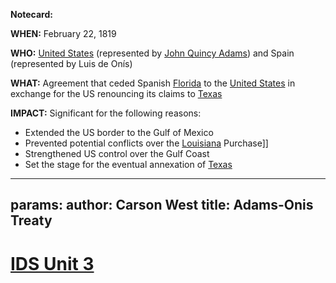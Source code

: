 **Notecard:**

**WHEN:** February 22, 1819

**WHO:** [United States](./../united-states/) (represented by [John Quincy Adams](./../john-quincy-adams/)) and Spain (represented by Luis de Onís)

**WHAT:** Agreement that ceded Spanish [Florida](./../florida/) to the [United States](./../united-states/) in exchange for the US renouncing its claims to [Texas](./../texas/)

**IMPACT:** Significant for the following reasons:

* Extended the US border to the Gulf of Mexico
* Prevented potential conflicts over the [Louisiana](./../louisiana/) Purchase]]
* Strengthened US control over the Gulf Coast
* Set the stage for the eventual annexation of [Texas](./../texas/)
---
params:
	author: Carson West
title: Adams-Onis Treaty
--- 
# [IDS Unit 3](./../ids-unit-3/)